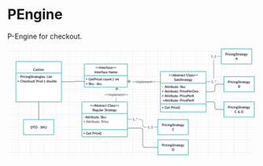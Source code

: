 # PEngine
P-Engine for checkout. 

![alt text](https://github.com/sumodmadhavan/PEngine/blob/codename-blackpanther/LLD.png)
